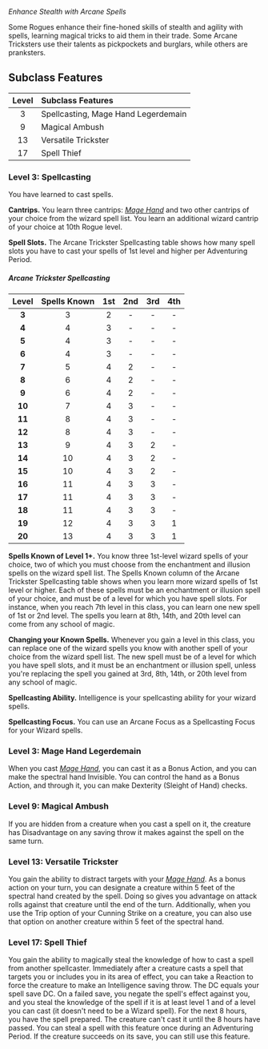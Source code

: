 *Enhance Stealth with Arcane Spells*

Some Rogues enhance their fine-honed skills of stealth and agility with spells, learning magical tricks to aid them in their trade. Some Arcane Tricksters use their talents as pickpockets and burglars, while others are pranksters.

## Subclass Features

| Level | Subclass Features                   |
| :---: | :---------------------------------- |
|   3   | Spellcasting, Mage Hand Legerdemain |
|   9   | Magical Ambush                      |
|  13   | Versatile Trickster                 |
|  17   | Spell Thief                         |


### Level 3: Spellcasting

You have learned to cast spells.

**Cantrips.** You learn three cantrips: *[Mage Hand](https://lolindhir.github.io/PnP/spells/Mage%2520Hand)* and two other cantrips of your choice from the wizard spell list.
You learn an additional wizard cantrip of your choice at 10th Rogue level.

**Spell Slots.** The Arcane Trickster Spellcasting table shows how many spell slots you have to cast your spells of 1st level and higher per Adventuring Period.

##### Arcane Trickster Spellcasting

| Level | Spells Known | 1st | 2nd | 3rd | 4th |
| :-----------: | :----------: | :-: | :-: | :-: | :-: |
|     **3**     |      3       |  2  |  -  |  -  |  -  |
|     **4**     |      4       |  3  |  -  |  -  |  -  |
|     **5**     |      4       |  3  |  -  |  -  |  -  |
|     **6**     |      4       |  3  |  -  |  -  |  -  |
|     **7**     |      5       |  4  |  2  |  -  |  -  |
|     **8**     |      6       |  4  |  2  |  -  |  -  |
|     **9**     |      6       |  4  |  2  |  -  |  -  |
|    **10**     |      7       |  4  |  3  |  -  |  -  |
|    **11**     |      8       |  4  |  3  |  -  |  -  |
|    **12**     |      8       |  4  |  3  |  -  |  -  |
|    **13**     |      9       |  4  |  3  |  2  |  -  |
|    **14**     |      10      |  4  |  3  |  2  |  -  |
|    **15**     |      10      |  4  |  3  |  2  |  -  |
|    **16**     |      11      |  4  |  3  |  3  |  -  |
|    **17**     |      11      |  4  |  3  |  3  |  -  |
|    **18**     |      11      |  4  |  3  |  3  |  -  |
|    **19**     |      12      |  4  |  3  |  3  |  1  |
|    **20**     |      13      |  4  |  3  |  3  |  1  |


**Spells Known of Level 1+.** You know three 1st-level wizard spells of your choice, two of which you must choose from the enchantment and illusion spells on the wizard spell list.
The Spells Known column of the Arcane Trickster Spellcasting table shows when you learn more wizard spells of 1st level or higher. Each of these spells must be an enchantment or illusion spell of your choice, and must be of a level for which you have spell slots. For instance, when you reach 7th level in this class, you can learn one new spell of 1st or 2nd level.
The spells you learn at 8th, 14th, and 20th level can come from any school of magic.

**Changing your Known Spells.** Whenever you gain a level in this class, you can replace one of the wizard spells you know with another spell of your choice from the wizard spell list. The new spell must be of a level for which you have spell slots, and it must be an enchantment or illusion spell, unless you're replacing the spell you gained at 3rd, 8th, 14th, or 20th level from any school of magic.

**Spellcasting Ability.** Intelligence is your spellcasting ability for your wizard spells.

**Spellcasting Focus.** You can use an Arcane Focus as a Spellcasting Focus for your Wizard spells.


### Level 3: Mage Hand Legerdemain
When you cast *[Mage Hand](https://lolindhir.github.io/PnP/spells/Mage%2520Hand)*, you can cast it as a Bonus Action, and you can make the spectral hand Invisible. You can control the hand as a Bonus Action, and through it, you can make Dexterity (Sleight of Hand) checks.

### Level 9: Magical Ambush
If you are hidden from a creature when you cast a spell on it, the creature has Disadvantage on any saving throw it makes against the spell on the same turn.

### Level 13: Versatile Trickster
You gain the ability to distract targets with your *[Mage Hand](https://lolindhir.github.io/PnP/spells/Mage%2520Hand)*. As a bonus action on your turn, you can designate a creature within 5 feet of the spectral hand created by the spell. Doing so gives you advantage on attack rolls against that creature until the end of the turn.
Additionally, when you use the Trip option of your Cunning Strike on a creature, you can also use that option on another creature within 5 feet of the spectral hand.

### Level 17: Spell Thief
You gain the ability to magically steal the knowledge of how to cast a spell from another spellcaster.
Immediately after a creature casts a spell that targets you or includes you in its area of effect, you can take a Reaction to force the creature to make an Intelligence saving throw. The DC equals your spell save DC. On a failed save, you negate the spell's effect against you, and you steal the knowledge of the spell if it is at least level 1 and of a level you can cast (it doesn't need to be a Wizard spell). For the next 8 hours, you have the spell prepared. The creature
can't cast it until the 8 hours have passed.
You can steal a spell with this feature once during an Adventuring Period. If the creature succeeds on its save, you can still use this feature.

